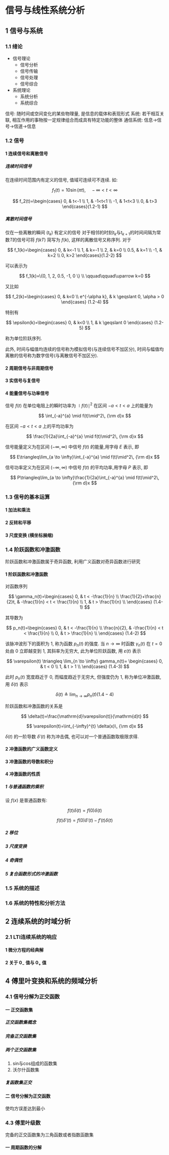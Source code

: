 # 信号与线性系统分析

## 1 信号与系统

### 1.1 绪论

+ 信号理论
  + 信号分析
  + 信号传输
  + 信号处理
  + 信号综合
+ 系统理论
  + 系统分析
  + 系统综合

信号: 随时间或空间变化的某些物理量, 是信息的载体和表现形式
系统: 若干相互关联, 相互作用的事物按一定规律组合而成具有特定功能的整体
通信系统: 信息→信号→信道→信息

### 1.2 信号

#### 1 连续信号和离散信号

##### 连续时间信号

在连续时间范围内有定义的信号, 值域可连续可不连续.
如:

$$
f_1(t)=10\sin(\pi t), \quad -\infty<t<\infty
$$

$$
f_2(t)=\begin{cases}
0, & t<-1 \\
1, & -1<t<1 \\
-1, & 1<t<3 \\
0, & t>3
\end{cases}(1.2-1)
$$

##### 离散时间信号

仅在一些离散的瞬间 ($t_k$) 有定义的信号
对于相邻的时刻$t_k$与$t_{k+1}$的时间间隔为常数$T$的信号可将 $f(kT)$ 简写为 $f(k)$, 这样的离散信号又称序列.
对于

$$
f_1(k)=\begin{cases}
0, & k<-1 \\
1, & k=-1 \\
2, & k=0 \\
0.5, & k=1 \\
-1, & k=2 \\
0, k>2
\end{cases}(1.2-2)
$$

可以表示为

$$
f_1(k)=\{0, 1, 2, 0.5, -1, 0 \} \\
\qquad\qquad\uparrow k=0
$$

又比如

$$
f_2(k)=\begin{cases}
0, & k<0 \\
e^{-\alpha k}, & k \geqslant 0, \alpha > 0
\end{cases} (1.2-4)
$$

特别有

$$
\epsilon(k)=\begin{cases}
0, & k<0 \\
1, & k \geqslant 0
\end{cases} (1.2-5)
$$

称为单位阶跃序列.

此外, 时间与幅值均连续的信号称为模拟信号(与连续信号不加区分),
时间与幅值均离散的信号称为数字信号(与离散信号不加区分).

#### 2 周期信号与非周期信号

#### 3 实信号与复信号

#### 4 能量信号与功率信号

信号 $f(t)$ 在单位电阻上的瞬时功率为 $\mid f(t)\mid^2$ 在区间 $-a<t<a$ 上的能量为

$$
\int_{-a}^{a} \mid f(t)\mid^2\, {\rm d}x
$$

在区间 $-a<t<a$ 上的平均功率为

$$
\frac{1}{2a}\int_{-a}^{a} \mid f(t)\mid^2\, {\rm d}x
$$

信号能量定义为在区间 $(-\infty, \infty)$ 中信号 $f(t)$ 的能量,用字母 $E$ 表示, 即

$$
E\triangleq\lim_{a \to \infty}\int_{-a}^{a} \mid f(t)\mid^2\, {\rm d}x
$$

信号功率定义为在区间 $(-\infty, \infty)$ 中信号 $f(t)$ 的平均功率,用字母 $P$ 表示, 即

$$
P\triangleq\lim_{a \to \infty}\frac{1}{2a}\int_{-a}^{a} \mid f(t)\mid^2\, {\rm d}x
$$

### 1.3 信号的基本运算

#### 1 加法和乘法

#### 2 反转和平移

#### 3 尺度变换 (横坐标展缩)

### 1.4 阶跃函数和冲激函数

阶跃函数和冲激函数属于奇异函数, 利用广义函数对奇异函数进行研究

#### 1 阶跃函数和冲激函数

对函数序列

$$
\gamma_n(t)=\begin{cases}
0, & t < -\frac{1}{n} \\
\frac{1}{2}+\frac{n}{2}t, & -\frac{1}{n} < t < \frac{1}{n} \\
1, & t > \frac{1}{n} \\
\end{cases} (1.4-1)
$$

其导数为

$$
p_n(t)=\begin{cases}
0, & t < -\frac{1}{n} \\
\frac{n}{2}, & -\frac{1}{n} < t < \frac{1}{n} \\
0, & t > \frac{1}{n} \\
\end{cases} (1.4-2)
$$

该脉冲波形下的面积为 1, 称为函数 $p_n(t)$ 的强度.
当 $n \to \infty$ 时函数 $\gamma_n(t)$ 在 $t=0$ 处由 $0$ 立即越变到 $1$, 其斜率为无穷大, 此为单位阶跃函数, 用 $\varepsilon(t)$ 表示

$$
\varepsilon(t) \triangleq \lim_{n \to \infty} gamma_n(t)=
\begin{cases}
0, & t < 0 \\
1, & t > 1 \\
\end{cases} (1.4-3)
$$

此时 $p_n(t)$ 宽度趋近于 $0$, 而幅度趋近于无穷大, 但强度仍为 $1$, 称为单位冲激函数, 用 $\delta(t)$ 表示

$$
\delta(t) \triangleq \lim_{n \to \infty} p_n(t) (1.4-4)
$$

阶跃函数和冲激函数的关系是

$$
\delta(t)=\frac{\mathrm{d}\varepsilon(t)}{\mathrm{d}t}
$$

$$
\varepsilon(t)=\int_{-\infty}^{t} \delta(x)\, {\rm d}x
$$

$\delta(t)$ 的一阶导数 $\delta'(t)$ 称为冲击偶, 也可以对一个普通函数取极限求得.

#### 2 冲激函数的广义函数定义

#### 3 冲激函数的导数和积分

#### 4 冲激函数的性质

##### 1 与普通函数的乘积

设 $f(x)$ 是普通函数有:

$$
f(t)\delta(t)=f(0)\delta(t)
$$

$$
f(t)\delta'(t)=f(0)\delta'(t)-f'(t)\delta(t)
$$

##### 2 移位

##### 3 尺度变换

##### 4 奇偶性

##### 5 复合函数形式的冲激函数

### 1.5 系统的描述

### 1.6 系统的特性和分析方法

## 2 连续系统的时域分析

### 2.1 LTI连续系统的响应

#### 1 微分方程的经典解

#### 2 关于 $0_-$ 值与 $0_+$ 值

## 4 傅里叶变换和系统的频域分析

### 4.1 信号分解为正交函数

#### 一 正交函数集

##### 正交函数集概念

##### 完备正交函数集

##### 两个正交函数集

1. sin与cos组成的函数集
2. 沃尔什函数集

##### 复函数集正交

#### 二 信号分解为正交函数

使均方误差达到最小

### 4.3 傅里叶级数

完备的正交函数集为三角函数或者指数函数集

#### 一 周期函数的分解
